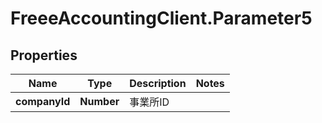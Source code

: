 # FreeeAccountingClient.Parameter5

## Properties
Name | Type | Description | Notes
------------ | ------------- | ------------- | -------------
**companyId** | **Number** | 事業所ID | 


